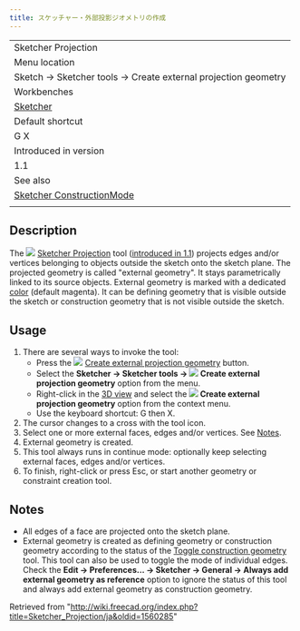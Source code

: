 ```yaml
---
title: スケッチャー・外部投影ジオメトリの作成
---
```

|  |
| --- |
| Sketcher Projection |
| Menu location |
| Sketch → Sketcher tools → Create external projection geometry |
| Workbenches |
| [Sketcher](/Sketcher_Workbench "Sketcher Workbench") |
| Default shortcut |
| G X |
| Introduced in version |
| 1.1 |
| See also |
| [Sketcher ConstructionMode](/Sketcher_ToggleConstruction "Sketcher ToggleConstruction") |
|  |

## Description

The ![](/images/Sketcher_Projection.svg) [Sketcher Projection](/Sketcher_Projection "Sketcher Projection") tool ([introduced in 1.1](/Release_notes_1.1 "Release notes 1.1")) projects edges and/or vertices belonging to objects outside the sketch onto the sketch plane. The projected geometry is called "external geometry". It stays parametrically linked to its source objects. External geometry is marked with a dedicated [color](/Sketcher_Preferences#Appearance "Sketcher Preferences") (default magenta). It can be defining geometry that is visible outside the sketch or construction geometry that is not visible outside the sketch.

## Usage

1. There are several ways to invoke the tool:
   * Press the ![](/images/Sketcher_Projection.svg) [Create external projection geometry](/Sketcher_Projection "Sketcher Projection") button.
   * Select the **Sketcher → Sketcher tools → ![](/images/Sketcher_Projection.svg) Create external projection geometry** option from the menu.
   * Right-click in the [3D view](/3D_view "3D view") and select the **![](/images/Sketcher_Projection.svg) Create external projection geometry** option from the context menu.
   * Use the keyboard shortcut: G then X.
2. The cursor changes to a cross with the tool icon.
3. Select one or more external faces, edges and/or vertices. See [Notes](#Notes).
4. External geometry is created.
5. This tool always runs in continue mode: optionally keep selecting external faces, edges and/or vertices.
6. To finish, right-click or press Esc, or start another geometry or constraint creation tool.

## Notes

* All edges of a face are projected onto the sketch plane.
* External geometry is created as defining geometry or construction geometry according to the status of the [Toggle construction geometry](/Sketcher_ToggleConstruction "Sketcher ToggleConstruction") tool. This tool can also be used to toggle the mode of individual edges. Check the **Edit → Preferences... → Sketcher → General → Always add external geometry as reference** option to ignore the status of this tool and always add external geometry as construction geometry.

Retrieved from "<http://wiki.freecad.org/index.php?title=Sketcher_Projection/ja&oldid=1560285>"